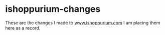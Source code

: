 # ishoppurium-changes

These are the changes I made to www.ishoppurium.com
I am placing them here as a record.
